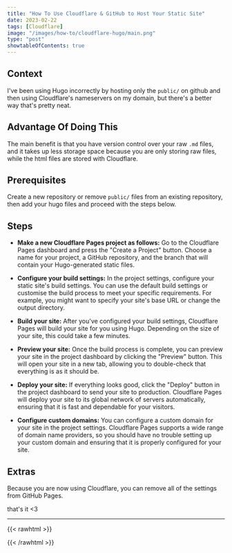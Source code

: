 ```yaml
---
title: "How To Use Cloudflare & GitHub to Host Your Static Site"
date: 2023-02-22
tags: [Cloudflare]
image: "/images/how-to/cloudflare-hugo/main.png"
type: "post"
showtableOfContents: true
---
```


## Context
I've been using Hugo incorrectly by hosting only the `public/` on github and then using Cloudflare's nameservers on my domain, but there's a better way that's pretty neat.

## Advantage Of Doing This 
The main benefit is that you have version control over your raw `.md` files, and it takes up less storage space because you are only storing raw files, while the html files are stored with Cloudflare.

## Prerequisites
Create a new repository or remove `public/` files from an existing repository, then add your hugo files and proceed with the steps below.

## Steps
- **Make a new Cloudflare Pages project as follows:** Go to the Cloudflare Pages dashboard and press the "Create a Project" button. Choose a name for your project, a GitHub repository, and the branch that will contain your Hugo-generated static files.

- **Configure your build settings:** In the project settings, configure your static site's build settings. You can use the default build settings or customise the build process to meet your specific requirements. For example, you might want to specify your site's base URL or change the output directory.

- **Build your site:** After you've configured your build settings, Cloudflare Pages will build your site for you using Hugo. Depending on the size of your site, this could take a few minutes.

- **Preview your site:** Once the build process is complete, you can preview your site in the project dashboard by clicking the "Preview" button. This will open your site in a new tab, allowing you to double-check that everything is as it should be.

- **Deploy your site:** If everything looks good, click the "Deploy" button in the project dashboard to send your site to production. Cloudflare Pages will deploy your site to its global network of servers automatically, ensuring that it is fast and dependable for your visitors.

- **Configure custom domains:** You can configure a custom domain for your site in the project settings. Cloudflare Pages supports a wide range of domain name providers, so you should have no trouble setting up your custom domain and ensuring that it is properly configured for your site.

## Extras
Because you are now using Cloudflare, you can remove all of the settings from GitHub Pages.

that's it <3

----

{{< rawhtml >}} 
<script src="https://utteranc.es/client.js"
        repo="mansoorbarri/website"
        issue-term="title"
        theme="github-dark"
        crossorigin="anonymous"
        async>
</script>
{{< /rawhtml >}}